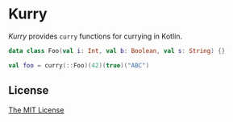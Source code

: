 # Kurry

_Kurry_ provides `curry` functions for currying in Kotlin.

```kotlin
data class Foo(val i: Int, val b: Boolean, val s: String) {}

val foo = curry(::Foo)(42)(true)("ABC")
```

## License

[The MIT License](LICENSE)
